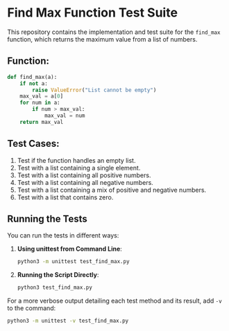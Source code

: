 
# Find Max Function Test Suite

This repository contains the implementation and test suite for the `find_max` function, which returns the maximum value from a list of numbers.

## Function:
```python
def find_max(a):
    if not a:
        raise ValueError("List cannot be empty")
    max_val = a[0]
    for num in a:
        if num > max_val:
            max_val = num
    return max_val
```

## Test Cases:

1. Test if the function handles an empty list.
2. Test with a list containing a single element.
3. Test with a list containing all positive numbers.
4. Test with a list containing all negative numbers.
5. Test with a list containing a mix of positive and negative numbers.
6. Test with a list that contains zero.

## Running the Tests

You can run the tests in different ways:

1. **Using unittest from Command Line**:
   ```bash
   python3 -m unittest test_find_max.py
   ```

2. **Running the Script Directly**:
   ```bash
   python3 test_find_max.py
   ```

For a more verbose output detailing each test method and its result, add `-v` to the command:
   ```bash
   python3 -m unittest -v test_find_max.py
   ```